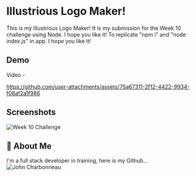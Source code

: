 
# Illustrious Logo Maker!

This is my Illustrious Logo Maker! It is my submission for the Week 10 challenge using Node. I hope you like it! To replicate "npm i" and "node index.js" in app. I hope you like it!


## Demo

Video - 

https://github.com/user-attachments/assets/75a67311-2f12-4422-9934-f08af2a1f986




## Screenshots

![Week 10 Challenge](https://github.com/user-attachments/assets/2d4260be-5691-43f1-b2a6-cdba8596e22f)



## 🚀 About Me
I'm a full stack developer in training, here is my Github...
![John Charbonneau](https://github.com/charbonneauJ)

